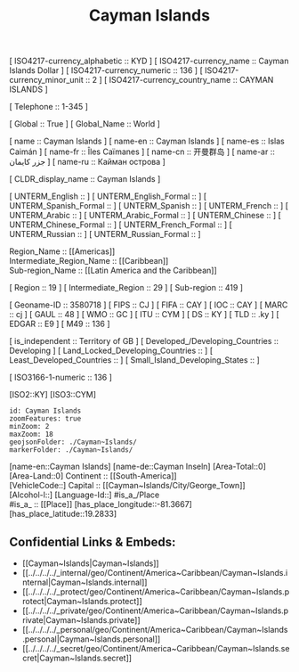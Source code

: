 ﻿---
location:
- 19.2833
- -81.3667
type: Country
tags:
- geo/Country
SpocWebEntityId: 26943
isDeleted: false
confidential: public
license: CC BY-SA 4.0
isReadOnly: false
source: https://datahub.io/core/country-codes
cssclasses: Country
publish: true
title: Cayman Islands
linkTitle: 
keywords: 
layout: 
draft: false
publishDate: 
expiryDate: 
aliases:
- Cayman Islands
- Islas Caimán
- Îles Caïmanes
- جزر كايمان
- 开曼群岛
- Кайман острова
- 
Languages:
- en-KY
---


[	ISO4217-currency_alphabetic	 :: KYD ] 
[	ISO4217-currency_name	 :: Cayman Islands Dollar ] 
[	ISO4217-currency_numeric	 :: 136 ] 
[	ISO4217-currency_minor_unit	 :: 2 ] 
[	ISO4217-currency_country_name	 :: CAYMAN ISLANDS ] 

[	Telephone	 :: 1-345 ] 

[	Global	 :: True ] 
[	Global_Name	 :: World ] 

[	name	 :: Cayman Islands ] 
[	name-en	 :: Cayman Islands ] 
[	name-es	 :: Islas Caimán ] 
[	name-fr	 :: Îles Caïmanes ] 
[	name-cn	 :: 开曼群岛 ] 
[	name-ar	 :: جزر كايمان ] 
[	name-ru	 :: Кайман острова ] 

[	CLDR_display_name	 :: Cayman Islands ] 

[	UNTERM_English	 ::  ] 
[	UNTERM_English_Formal	 ::  ] 
[	UNTERM_Spanish_Formal	 ::  ] 
[	UNTERM_Spanish	 ::  ] 
[	UNTERM_French	 ::  ] 
[	UNTERM_Arabic	 ::  ] 
[	UNTERM_Arabic_Formal	 ::  ] 
[	UNTERM_Chinese	 ::  ] 
[	UNTERM_Chinese_Formal	 ::  ] 
[	UNTERM_French_Formal	 ::  ] 
[	UNTERM_Russian	 ::  ] 
[	UNTERM_Russian_Formal	 ::  ] 

Region_Name ::  [[Americas]]  
Intermediate_Region_Name ::  [[Caribbean]]  
Sub-region_Name ::  [[Latin America and the Caribbean]] 

[	Region	 :: 19 ] 
[	Intermediate_Region	 :: 29 ] 
[	Sub-region	 :: 419 ] 

[	Geoname-ID	 :: 3580718 ] 
[	FIPS	 :: CJ ] 
[	FIFA	 :: CAY ] 
[	IOC	 :: CAY ] 
[	MARC	 :: cj ] 
[	GAUL	 :: 48 ] 
[	WMO	 :: GC ] 
[	ITU	 :: CYM ] 
[	DS	 :: KY ] 
[	TLD	 :: .ky ] 
[	EDGAR	 :: E9 ] 
[	M49	 :: 136 ] 

[	is_independent	 :: Territory of GB ] 
[	Developed_/Developing_Countries	 :: Developing ] 
[	Land_Locked_Developing_Countries	 ::  ] 
[	Least_Developed_Countries	 ::  ] 
[	Small_Island_Developing_States	 ::  ] 

[	ISO3166-1-numeric	 :: 136 ] 



[ISO2::KY] 
[ISO3::CYM] 

```leaflet
id: Cayman Islands
zoomFeatures: true 
minZoom: 2 
maxZoom: 18
geojsonFolder: ./Cayman~Islands/
markerFolder: ./Cayman~Islands/
```

[name-en::Cayman Islands] 
[name-de::Cayman Inseln] 
[Area-Total::0] 
[Area-Land::0] 
Continent :: [[South-America]]  
[VehicleCode::] 
Capital :: [[Cayman~Islands/City/George_Town]]  
[Alcohol-l::] 
[Language-Id::] 
#is_a_/Place  
#is_a_ :: [[Place]] 
[has_place_longitude::-81.3667] 
[has_place_latitude::19.2833] 



## Confidential Links & Embeds: 
- [[Cayman~Islands|Cayman~Islands]] 
- [[../../../../_internal/geo/Continent/America~Caribbean/Cayman~Islands.internal|Cayman~Islands.internal]] 
- [[../../../../_protect/geo/Continent/America~Caribbean/Cayman~Islands.protect|Cayman~Islands.protect]] 
- [[../../../../_private/geo/Continent/America~Caribbean/Cayman~Islands.private|Cayman~Islands.private]] 
- [[../../../../_personal/geo/Continent/America~Caribbean/Cayman~Islands.personal|Cayman~Islands.personal]] 
- [[../../../../_secret/geo/Continent/America~Caribbean/Cayman~Islands.secret|Cayman~Islands.secret]] 
